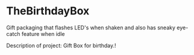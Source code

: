 # TheBirthdayBox
Gift packaging that flashes LED's when shaken and also has sneaky eye-catch feature when idle

Description of project:
 Gift Box for birthday.!
 
